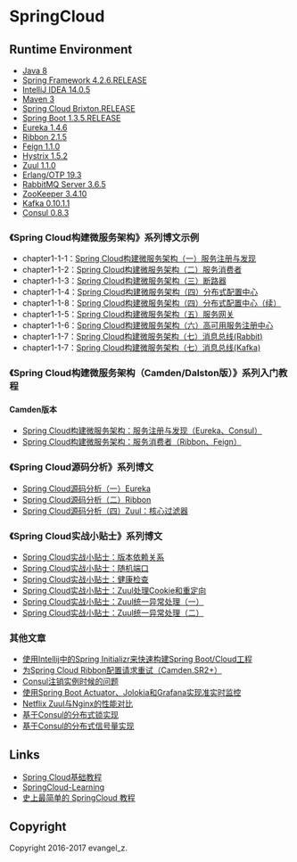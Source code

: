 # SpringCloud

## Runtime Environment

 - [Java 8](http://www.oracle.com/technetwork/java/javase/downloads/jdk8-downloads-2133151.html)
 - [Spring Framework 4.2.6.RELEASE](http://projects.spring.io/spring-framework)
 - [IntelliJ IDEA 14.0.5](http://www.jetbrains.com/idea/download/index.html)
 - [Maven 3](http://maven.apache.org/)
 - [Spring Cloud Brixton.RELEASE](http://projects.spring.io/spring-cloud/)
 - [Spring Boot 1.3.5.RELEASE](https://projects.spring.io/spring-boot/)
 - [Eureka 1.4.6](https://github.com/Netflix/eureka)
 - [Ribbon 2.1.5](https://github.com/Netflix/ribbon)
 - [Feign 1.1.0](https://github.com/spring-cloud/spring-cloud-netflix)
 - [Hystrix 1.5.2](https://github.com/Netflix/Hystrix)
 - [Zuul 1.1.0](https://github.com/Netflix/zuul)
 - [Erlang/OTP 19.3](http://www.erlang.org/downloads)
 - [RabbitMQ Server 3.6.5](https://www.rabbitmq.com/download.html)
 - [ZooKeeper 3.4.10](https://zookeeper.apache.org/)
 - [Kafka 0.10.1.1](http://kafka.apache.org/downloads.html)
 - [Consul 0.8.3](https://www.consul.io/downloads.html)

### 《Spring Cloud构建微服务架构》系列博文示例

- chapter1-1-1：[Spring Cloud构建微服务架构（一）服务注册与发现](http://blog.didispace.com/springcloud1/)
- chapter1-1-2：[Spring Cloud构建微服务架构（二）服务消费者](http://blog.didispace.com/springcloud2/)
- chapter1-1-3：[Spring Cloud构建微服务架构（三）断路器](http://blog.didispace.com/springcloud3/)
- chapter1-1-4：[Spring Cloud构建微服务架构（四）分布式配置中心](http://blog.didispace.com/springcloud4/)
- chapter1-1-8：[Spring Cloud构建微服务架构（四）分布式配置中心（续）](http://blog.didispace.com/springcloud4-2/)
- chapter1-1-5：[Spring Cloud构建微服务架构（五）服务网关](http://blog.didispace.com/springcloud5/)
- chapter1-1-6：[Spring Cloud构建微服务架构（六）高可用服务注册中心](http://blog.didispace.com/springcloud6/)
- chapter1-1-7：[Spring Cloud构建微服务架构（七）消息总线(Rabbit)](http://blog.didispace.com/springcloud7/)
- chapter1-1-7：[Spring Cloud构建微服务架构（七）消息总线(Kafka)](http://blog.didispace.com/springcloud7-2/)

### 《Spring Cloud构建微服务架构（Camden/Dalston版）》系列入门教程

#### Camden版本

- [Spring Cloud构建微服务架构：服务注册与发现（Eureka、Consul）](http://mp.weixin.qq.com/s?__biz=MzAxODcyNjEzNQ==&mid=2247483757&idx=1&sn=9dc4dd5e9202a91e844174fc996da3c7&scene=19#wechat_redirect)
- [Spring Cloud构建微服务架构：服务消费者（Ribbon、Feign）](http://mp.weixin.qq.com/s?__biz=MzAxODcyNjEzNQ==&mid=2247483774&idx=1&sn=950c4ab109ac10d902c90eef8dac0358&scene=19#wechat_redirect)

### 《Spring Cloud源码分析》系列博文

- [Spring Cloud源码分析（一）Eureka](http://blog.didispace.com/springcloud-sourcecode-eureka/)
- [Spring Cloud源码分析（二）Ribbon](http://blog.didispace.com/springcloud-sourcecode-ribbon/)
- [Spring Cloud源码分析（四）Zuul：核心过滤器](http://blog.didispace.com/spring-cloud-source-zuul/)

### 《Spring Cloud实战小贴士》系列博文

- [Spring Cloud实战小贴士：版本依赖关系](http://blog.didispace.com/spring-cloud-tips-1/)
- [Spring Cloud实战小贴士：随机端口](http://blog.didispace.com/spring-cloud-tips-2/)
- [Spring Cloud实战小贴士：健康检查](http://blog.didispace.com/spring-cloud-tips-3/)
- [Spring Cloud实战小贴士：Zuul处理Cookie和重定向](http://blog.didispace.com/spring-cloud-zuul-cookie-redirect/)
- [Spring Cloud实战小贴士：Zuul统一异常处理（一）](http://blog.didispace.com/spring-cloud-zuul-exception/)
- [Spring Cloud实战小贴士：Zuul统一异常处理（二）](http://blog.didispace.com/spring-cloud-zuul-exception-2/)

### 其他文章

- [使用Intellij中的Spring Initializr来快速构建Spring Boot/Cloud工程](http://blog.didispace.com/spring-initializr-in-intellij/)
- [为Spring Cloud Ribbon配置请求重试（Camden.SR2+）](http://blog.didispace.com/spring-cloud-ribbon-failed-retry/)
- [Consul注销实例时候的问题](http://blog.didispace.com/consul-deregister/)
- [使用Spring Boot Actuator、Jolokia和Grafana实现准实时监控](http://blog.didispace.com/spring-boot-jolokia-grafana-monitor/)
- [Netflix Zuul与Nginx的性能对比](http://blog.didispace.com/zuul-vs-nginx-performance/)
- [基于Consul的分布式锁实现](http://blog.didispace.com/spring-cloud-consul-lock-and-semphore/)
- [基于Consul的分布式信号量实现](http://blog.didispace.com/spring-cloud-consul-lock-and-semphore-2/)

## Links

- [Spring Cloud基础教程](http://blog.didispace.com/Spring-Cloud%E5%9F%BA%E7%A1%80%E6%95%99%E7%A8%8B/)
- [SpringCloud-Learning](https://github.com/dyc87112/SpringCloud-Learning)
- [史上最简单的 SpringCloud 教程](http://blog.csdn.net/column/details/15197.html)

## Copyright

Copyright 2016-2017 evangel_z.
